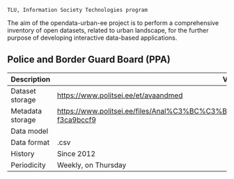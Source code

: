 ```
TLU, Information Society Technologies program
```
The aim of the opendata-urban-ee project is to perform a comprehensive inventory of open datasets, related to urban landscape, for the further purpose of developing interactive data-based applications. 

## Police and Border Guard Board (PPA)
|Description|Value|
| ------------- | ------------- |
|Dataset storage| https://www.politsei.ee/et/avaandmed|
|Metadata storage| https://www.politsei.ee/files/Anal%C3%BC%C3%BCs%20ja%20statistika/ppaavaandmeteseletuskiri.pdf?f3ca9bccf9  |
|Data model|
|Data format|.csv|
|History|Since 2012
|Periodicity|Weekly, on Thursday|
